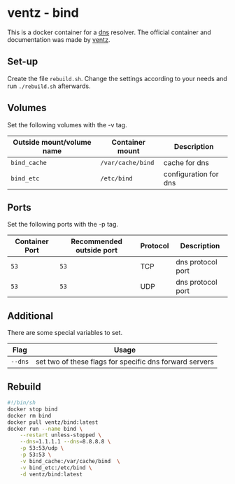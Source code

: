 # ventz - bind

This is a docker container for a [dns](../dns.md) resolver.
The official container and documentation was made by
[ventz](https://hub.docker.com/r/ventz/bind).

## Set-up

Create the file `rebuild.sh`.
Change the settings according to your needs and run `./rebuild.sh` afterwards.

## Volumes

Set the following volumes with the -v tag.

| Outside mount/volume name | Container mount   | Description           |
| ------------------------- | ----------------- | --------------------- |
| `bind_cache`              | `/var/cache/bind` | cache for dns         |
| `bind_etc`                | `/etc/bind`       | configuration for dns |

## Ports

Set the following ports with the -p tag.

| Container Port | Recommended outside port | Protocol | Description       |
| -------------- | ------------------------ | -------- | ----------------- |
| `53`           | `53`                     | TCP      | dns protocol port |
| `53`           | `53`                     | UDP      | dns protocol port |

## Additional

There are some special variables to set.

| Flag    | Usage                                                   |
| ------- | ------------------------------------------------------- |
| `--dns` | set two of these flags for specific dns forward servers |

## Rebuild

```sh
#!/bin/sh
docker stop bind
docker rm bind
docker pull ventz/bind:latest
docker run --name bind \
    --restart unless-stopped \
    --dns=1.1.1.1 --dns=8.8.8.8 \
    -p 53:53/udp \
    -p 53:53 \
    -v bind_cache:/var/cache/bind  \
    -v bind_etc:/etc/bind \
    -d ventz/bind:latest
```
